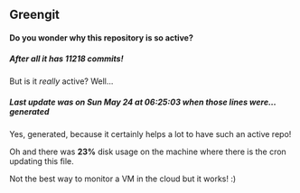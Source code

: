 ## Greengit

#### Do you wonder why this repository is so active?

##### After all it has 11218 commits!

But is it *really* active? Well...

##### Last update was on Sun May 24 at 06:25:03 when those lines were... generated

Yes, generated, because it certainly helps a lot to have such an active repo!

Oh and there was **23%** disk usage on the machine
where there is the cron updating this file.

Not the best way to monitor a VM in the cloud but it works! :)
